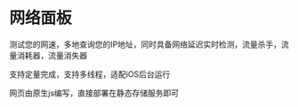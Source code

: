 
# 网络面板

测试您的网速，多地查询您的IP地址，同时具备网络延迟实时检测，流量杀手，流量消耗器，流量消失器

支持定量完成，支持多线程，适配iOS后台运行

网页由原生js编写，直接部署在静态存储服务即可
